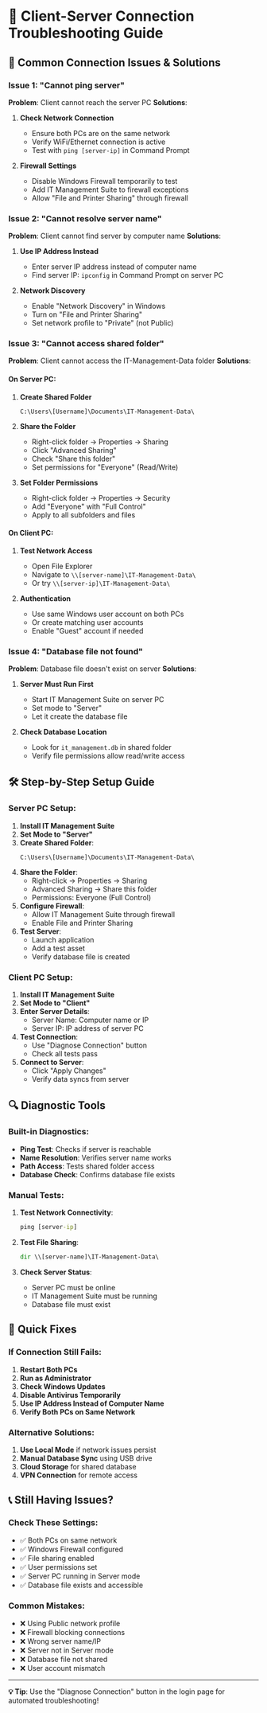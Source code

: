 # 🔧 Client-Server Connection Troubleshooting Guide

## 🚨 **Common Connection Issues & Solutions**

### **Issue 1: "Cannot ping server"**
**Problem**: Client cannot reach the server PC
**Solutions**:
1. **Check Network Connection**
   - Ensure both PCs are on the same network
   - Verify WiFi/Ethernet connection is active
   - Test with `ping [server-ip]` in Command Prompt

2. **Firewall Settings**
   - Disable Windows Firewall temporarily to test
   - Add IT Management Suite to firewall exceptions
   - Allow "File and Printer Sharing" through firewall

### **Issue 2: "Cannot resolve server name"**
**Problem**: Client cannot find server by computer name
**Solutions**:
1. **Use IP Address Instead**
   - Enter server IP address instead of computer name
   - Find server IP: `ipconfig` in Command Prompt on server PC

2. **Network Discovery**
   - Enable "Network Discovery" in Windows
   - Turn on "File and Printer Sharing"
   - Set network profile to "Private" (not Public)

### **Issue 3: "Cannot access shared folder"**
**Problem**: Client cannot access the IT-Management-Data folder
**Solutions**:

#### **On Server PC:**
1. **Create Shared Folder**
   ```
   C:\Users\[Username]\Documents\IT-Management-Data\
   ```

2. **Share the Folder**
   - Right-click folder → Properties → Sharing
   - Click "Advanced Sharing"
   - Check "Share this folder"
   - Set permissions for "Everyone" (Read/Write)

3. **Set Folder Permissions**
   - Right-click folder → Properties → Security
   - Add "Everyone" with "Full Control"
   - Apply to all subfolders and files

#### **On Client PC:**
1. **Test Network Access**
   - Open File Explorer
   - Navigate to `\\[server-name]\IT-Management-Data\`
   - Or try `\\[server-ip]\IT-Management-Data\`

2. **Authentication**
   - Use same Windows user account on both PCs
   - Or create matching user accounts
   - Enable "Guest" account if needed

### **Issue 4: "Database file not found"**
**Problem**: Database file doesn't exist on server
**Solutions**:
1. **Server Must Run First**
   - Start IT Management Suite on server PC
   - Set mode to "Server" 
   - Let it create the database file

2. **Check Database Location**
   - Look for `it_management.db` in shared folder
   - Verify file permissions allow read/write access

## 🛠️ **Step-by-Step Setup Guide**

### **Server PC Setup:**
1. **Install IT Management Suite**
2. **Set Mode to "Server"**
3. **Create Shared Folder**:
   ```
   C:\Users\[Username]\Documents\IT-Management-Data\
   ```
4. **Share the Folder**:
   - Right-click → Properties → Sharing
   - Advanced Sharing → Share this folder
   - Permissions: Everyone (Full Control)
5. **Configure Firewall**:
   - Allow IT Management Suite through firewall
   - Enable File and Printer Sharing
6. **Test Server**:
   - Launch application
   - Add a test asset
   - Verify database file is created

### **Client PC Setup:**
1. **Install IT Management Suite**
2. **Set Mode to "Client"**
3. **Enter Server Details**:
   - Server Name: Computer name or IP
   - Server IP: IP address of server PC
4. **Test Connection**:
   - Use "Diagnose Connection" button
   - Check all tests pass
5. **Connect to Server**:
   - Click "Apply Changes"
   - Verify data syncs from server

## 🔍 **Diagnostic Tools**

### **Built-in Diagnostics:**
- **Ping Test**: Checks if server is reachable
- **Name Resolution**: Verifies server name works
- **Path Access**: Tests shared folder access
- **Database Check**: Confirms database file exists

### **Manual Tests:**
1. **Test Network Connectivity**:
   ```cmd
   ping [server-ip]
   ```

2. **Test File Sharing**:
   ```cmd
   dir \\[server-name]\IT-Management-Data\
   ```

3. **Check Server Status**:
   - Server PC must be online
   - IT Management Suite must be running
   - Database file must exist

## 🚀 **Quick Fixes**

### **If Connection Still Fails:**
1. **Restart Both PCs**
2. **Run as Administrator**
3. **Check Windows Updates**
4. **Disable Antivirus Temporarily**
5. **Use IP Address Instead of Computer Name**
6. **Verify Both PCs on Same Network**

### **Alternative Solutions:**
1. **Use Local Mode** if network issues persist
2. **Manual Database Sync** using USB drive
3. **Cloud Storage** for shared database
4. **VPN Connection** for remote access

## 📞 **Still Having Issues?**

### **Check These Settings:**
- ✅ Both PCs on same network
- ✅ Windows Firewall configured
- ✅ File sharing enabled
- ✅ User permissions set
- ✅ Server PC running in Server mode
- ✅ Database file exists and accessible

### **Common Mistakes:**
- ❌ Using Public network profile
- ❌ Firewall blocking connections
- ❌ Wrong server name/IP
- ❌ Server not in Server mode
- ❌ Database file not shared
- ❌ User account mismatch

---

**💡 Tip**: Use the "Diagnose Connection" button in the login page for automated troubleshooting!



